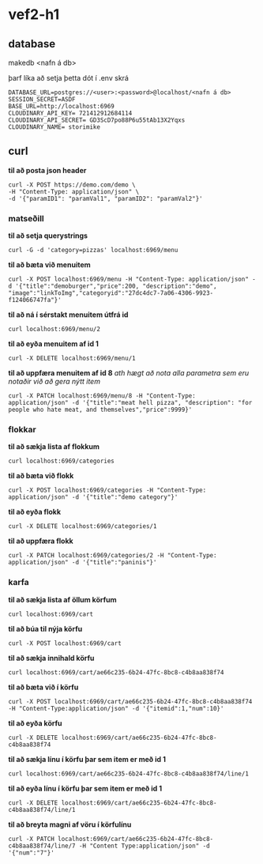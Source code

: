 # vef2-h1

## database
makedb <nafn á db>

þarf líka að setja þetta dót í .env skrá
~~~
DATABASE_URL=postgres://<user>:<password>@localhost/<nafn á db>
SESSION_SECRET=ASDF
BASE_URL=http://localhost:6969
CLOUDINARY_API_KEY= 721412912684114
CLOUDINARY_API_SECRET= GD3ScD7po88P6u55tAb13X2Yqxs
CLOUDINARY_NAME= storimike
~~~

## curl

**til að posta json header**
~~~
curl -X POST https://demo.com/demo \
-H "Content-Type: application/json" \
-d '{"paramID1": "paramVal1", "paramID2": "paramVal2"}'
~~~

### matseðill

**til að setja querystrings**
~~~
curl -G -d 'category=pizzas' localhost:6969/menu
~~~

**til að bæta við menuitem**
~~~
curl -X POST localhost:6969/menu -H "Content-Type: application/json" -d '{"title":"demoburger","price":200, "description":"demo", "image":"linkToImg","categoryid":"27dc4dc7-7a06-4306-9923-f124066747fa"}' 
~~~

**til að ná í sérstakt menuitem útfrá id**
~~~
curl localhost:6969/menu/2
~~~

**til að eyða menuitem af id 1**
~~~
curl -X DELETE localhost:6969/menu/1
~~~

**til að uppfæra menuitem af id 8**
*ath hægt að nota alla parametra sem eru notaðir við að gera nýtt item*
~~~
curl -X PATCH localhost:6969/menu/8 -H "Content-Type: application/json" -d '{"title":"meat hell pizza", "description": "for people who hate meat, and themselves","price":9999}'
~~~

### flokkar

**til að sækja lista af flokkum**
~~~
curl localhost:6969/categories
~~~

**til að bæta við flokk**
~~~
curl -X POST localhost:6969/categories -H "Content-Type: application/json" -d '{"title":"demo category"}'
~~~

**til að eyða flokk**
~~~
curl -X DELETE localhost:6969/categories/1
~~~

**til að uppfæra flokk**
~~~
curl -X PATCH localhost:6969/categories/2 -H "Content-Type: application/json" -d '{"title":"paninis"}'
~~~

### karfa

**til að sækja lista af öllum körfum**
~~~
curl localhost:6969/cart
~~~

**til að búa til nýja körfu**
~~~
curl -X POST localhost:6969/cart
~~~

**til að sækja innihald körfu**
~~~
curl localhost:6969/cart/ae66c235-6b24-47fc-8bc8-c4b8aa838f74
~~~

**til að bæta við í körfu**
~~~
curl -X POST localhost:6969/cart/ae66c235-6b24-47fc-8bc8-c4b8aa838f74 -H "Content-Type:application/json" -d '{"itemid":1,"num":10}'
~~~

**til að eyða körfu**
~~~
curl -X DELETE localhost:6969/cart/ae66c235-6b24-47fc-8bc8-c4b8aa838f74
~~~

**til að sækja línu í körfu þar sem item er með id 1**
~~~ 
curl localhost:6969/cart/ae66c235-6b24-47fc-8bc8-c4b8aa838f74/line/1
~~~

**til að eyða línu í körfu þar sem item er með id 1**
~~~
curl -X DELETE localhost:6969/cart/ae66c235-6b24-47fc-8bc8-c4b8aa838f74/line/1
~~~

**til að breyta magni af vöru í körfulínu**
~~~
curl -X PATCH localhost:6969/cart/ae66c235-6b24-47fc-8bc8-c4b8aa838f74/line/7 -H "Content Type:application/json" -d '{"num":"7"}'
~~~
